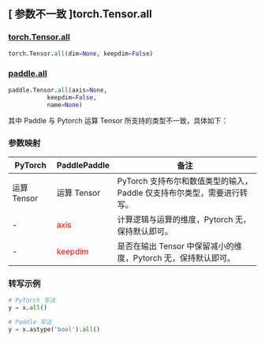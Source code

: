 ## [ 参数不一致 ]torch.Tensor.all

### [torch.Tensor.all](https://pytorch.org/docs/1.13/generated/torch.Tensor.all.html?highlight=torch+tensor+all#torch.Tensor.all)

```python
torch.Tensor.all(dim=None, keepdim=False)
```

### [paddle.all](https://www.paddlepaddle.org.cn/documentation/docs/zh/api/paddle/Tensor_cn.html#all-axis-none-keepdim-false-name-none)

```python
paddle.Tensor.all(axis=None,
           keepdim=False,
           name=None)
```

其中 Paddle 与 Pytorch 运算 Tensor 所支持的类型不一致，具体如下：

### 参数映射
| PyTorch       | PaddlePaddle | 备注                                                   |
| ------------- | ------------ | ------------------------------------------------------ |
| 运算 Tensor        | 运算 Tensor            | PyTorch 支持布尔和数值类型的输入，Paddle 仅支持布尔类型，需要进行转写。                   |
| -             | <font color='red'> axis </font>         | 计算逻辑与运算的维度，Pytorch 无，保持默认即可。               |
| -             | <font color='red'> keepdim </font>      | 是否在输出 Tensor 中保留减小的维度，Pytorch 无，保持默认即可。  |

### 转写示例
```python
# PyTorch 写法
y = x.all()

# Paddle 写法
y = x.astype('bool').all()
```

